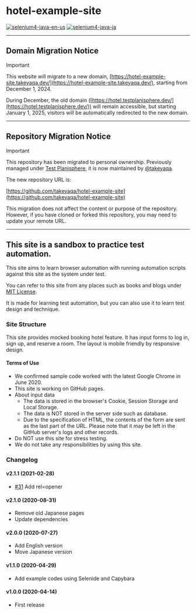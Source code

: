 # hotel-example-site

[![selenium4-java-en-us](https://github.com/takeyaqa/hotel-example-selenium4-java-en-us/actions/workflows/test.yml/badge.svg)](https://github.com/takeyaqa/hotel-example-selenium4-java-en-us/actions/workflows/test.yml)
[![selenium4-java-ja](https://github.com/takeyaqa/hotel-example-selenium4-java-ja/actions/workflows/test.yml/badge.svg)](https://github.com/takeyaqa/hotel-example-selenium4-java-ja/actions/workflows/test.yml)

---

## Domain Migration Notice

> [!IMPORTANT]
> This website will migrate to a new domain, [https://hotel-example-site.takeyaqa.dev/](https://hotel-example-site.takeyaqa.dev/), starting from December 1, 2024.
>
> During December, the old domain ([https://hotel.testplanisphere.dev/](https://hotel.testplanisphere.dev/)) will remain accessible, but starting January 1, 2025, visitors will be automatically redirected to the new domain.

---

## Repository Migration Notice

> [!IMPORTANT]
> This repository has been migrated to personal ownership. Previously managed under [Test Planisphere](https://github.com/testplanisphere), it is now maintained by [@takeyaqa](https://github.com/takeyaqa).
>
> The new repository URL is:
>
> [https://github.com/takeyaqa/hotel-example-site](https://github.com/takeyaqa/hotel-example-site)
>
> This migration does not affect the content or purpose of the repository. However, if you have cloned or forked this repository, you may need to update your remote URL.

---

## This site is a sandbox to practice test automation.

This site aims to learn browser automation with running automation scripts against this site as the system under test.

You can refer to this site from any places such as books and blogs under [MIT License](https://github.com/takeyaqa/hotel-example-site/blob/master/LICENSE).

It is made for learning test automation, but you can also use it to learn test design and technique.

### Site Structure

This site provides mocked booking hotel feature. It has input forms to log in, sign up, and reserve a room. The layout is mobile friendly by responsive design.

#### Terms of Use

* We confirmed sample code worked with the latest Google Chrome in June 2020.
* This site is working on GitHub pages.
* About input data
  * The data is stored in the browser's Cookie, Session Storage and Local Storage.
  * The data is NOT stored in the server side such as database.
  * Due to the specification of HTML, the contents of the form are sent as the last part of the URL. Please note that it may be left in the GitHub server's logs and other records.
* Do NOT use this site for stress testing.
* We do not take any responsibilities by using this site.

### Changelog

#### v2.1.1 (2021-02-28)

* [#31](https://github.com/takeyaqa/hotel-example-site/pull/31) Add rel=opener

#### v2.1.0 (2020-08-31)

* Remove old Japanese pages
* Update dependencies

#### v2.0.0 (2020-07-27)

* Add English version
* Move Japanese version

#### v1.1.0 (2020-04-29)

* Add example codes using Selenide and Capybara

#### v1.0.0 (2020-04-14)

* First release
